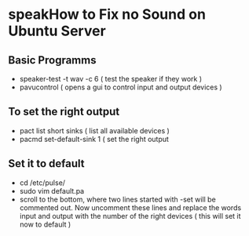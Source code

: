 # speakHow to Fix no Sound on Ubuntu Server

## Basic Programms 
  * speaker-test -t wav -c 6 ( test the speaker if they work )
  * pavucontrol ( opens a gui to control input and output devices )


## To set the right output  
  * pact list short sinks ( list all available devices )
  * pacmd set-default-sink 1 ( set the right output


## Set it to default 
  * cd /etc/pulse/
  * sudo vim default.pa 
  * scroll to the bottom, where two lines started with -set will be commented out. Now uncomment these lines
    and replace the words input and output with the number of the right devices ( this will set it now to
    default )
